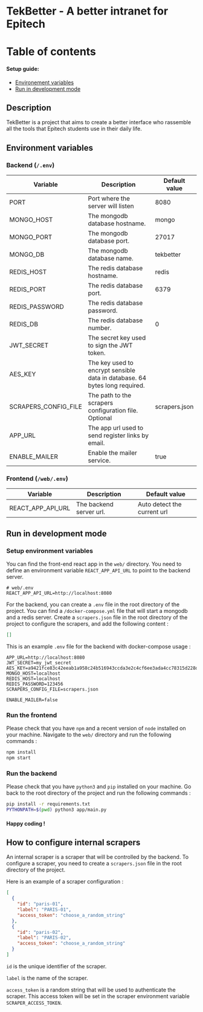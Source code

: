 # TekBetter - A better intranet for Epitech

# Table of contents

#### Setup guide:

- [Environement variables](#environment-variables)
- [Run in development mode](#run-in-development-mode)

## Description

TekBetter is a project that aims to create a better interface who rassemble all the tools that Epitech students use in
their daily life.

## Environment variables

### Backend (`/.env`)

| Variable             | Description                                                                | Default value |
|----------------------|----------------------------------------------------------------------------|---------------|
| PORT                 | Port where the server will listen                                          | 8080          |
| MONGO_HOST           | The mongodb database hostname.                                             | mongo         |
| MONGO_PORT           | The mongodb database port.                                                 | 27017         |
| MONGO_DB             | The mongodb database name.                                                 | tekbetter     |
| REDIS_HOST           | The redis database hostname.                                               | redis         |
| REDIS_PORT           | The redis database port.                                                   | 6379          |
| REDIS_PASSWORD       | The redis database password.                                               |               |
| REDIS_DB             | The redis database number.                                                 | 0             |
| JWT_SECRET           | The secret key used to sign the JWT token.                                 |               |
| AES_KEY              | The key used to encrypt sensible data in database. 64 bytes long required. |               |
| SCRAPERS_CONFIG_FILE | The path to the scrapers configuration file. Optional                      | scrapers.json |
| APP_URL              | The app url used to send register links by email.                          |               |
| ENABLE_MAILER        | Enable the mailer service.                                                 | true          |

### Frontend (`/web/.env`)

| Variable          | Description             | Default value               |
|-------------------|-------------------------|-----------------------------|
| REACT_APP_API_URL | The backend server url. | Auto detect the current url |

## Run in development mode

### Setup environment variables

You can find the front-end react app in the `web/` directory.
You need to define an environment variable `REACT_APP_API_URL` to point to the backend server.

```dotenv
# web/.env
REACT_APP_API_URL=http://localhost:8080
```

For the backend, you can create a `.env` file in the root directory of the project.
You can find a `/docker-compose.yml` file that will start a mongodb and a redis server.
Create a `scrapers.json` file in the root directory of the project to configure the scrapers, and add the following
content :

```json
[]
```

This is an example `.env` file for the backend with docker-compose usage :

```dotenv
APP_URL=http://localhost:8080
JWT_SECRET=my_jwt_secret
AES_KEY=a9421fce83c42eeab1a958c24b516943ccda3e2c4cf6ee3ada4cc78315d228d2
MONGO_HOST=localhost
REDIS_HOST=localhost
REDIS_PASSWORD=123456
SCRAPERS_CONFIG_FILE=scrapers.json

ENABLE_MAILER=false
```

### Run the frontend

Please check that you have `npm` and a recent version of `node` installed on your machine.
Navigate to the `web/` directory and run the following commands :

```bash
npm install
npm start
```

### Run the backend

Please check that you have `python3` and `pip` installed on your machine.
Go back to the root directory of the project and run the following commands :

```bash
pip install -r requirements.txt
PYTHONPATH=$(pwd) python3 app/main.py
```

#### Happy coding !

## How to configure internal scrapers

An internal scraper is a scraper that will be controlled by the backend.
To configure a scraper, you need to create a `scrapers.json` file in the root directory of the project.

Here is an example of a scraper configuration :

```json
[
  {
    "id": "paris-01",
    "label": "PARIS-01",
    "access_token": "choose_a_random_string"
  },
  {
    "id": "paris-02",
    "label": "PARIS-02",
    "access_token": "choose_a_random_string"
  }
]
```

`id` is the unique identifier of the scraper.

`label` is the name of the scraper.

`access_token` is a random string that will be used to authenticate the scraper. This access token will be set in the
scraper environment variable `SCRAPER_ACCESS_TOKEN`.